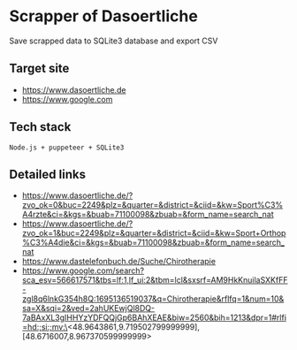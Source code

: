 # Scrapper of Dasoertliche

Save scrapped data to SQLite3 database and export CSV

## Target site
- https://www.dasoertliche.de
- https://www.google.com

## Tech stack
    Node.js + puppeteer + SQLite3

## Detailed links
- https://www.dasoertliche.de/?zvo_ok=0&buc=2249&plz=&quarter=&district=&ciid=&kw=Sport%C3%A4rzte&ci=&kgs=&buab=71100098&zbuab=&form_name=search_nat
- https://www.dasoertliche.de/?zvo_ok=1&buc=2249&plz=&quarter=&district=&ciid=&kw=Sport+Orthop%C3%A4die&ci=&kgs=&buab=71100098&zbuab=&form_name=search_nat
- https://www.dastelefonbuch.de/Suche/Chirotherapie
- https://www.google.com/search?sca_esv=566617571&tbs=lf:1,lf_ui:2&tbm=lcl&sxsrf=AM9HkKnuilaSXKfFF-zgl8q6lnkG354h8Q:1695136519037&q=Chirotherapie&rflfq=1&num=10&sa=X&sqi=2&ved=2ahUKEwjQl8DQ-7aBAxXL3gIHHYzYDFQQjGp6BAhXEAE&biw=2560&bih=1213&dpr=1#rlfi=hd:;si:;mv:\<48.9643861,9.719502799999999],[48.6716007,8.967370599999999>